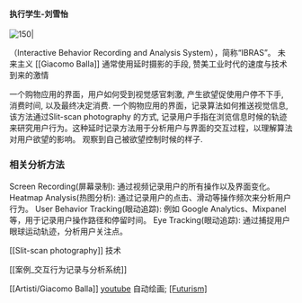 #### 执行学生-刘雪怡

![150|](https://i.imgur.com/ys1xDAV.webp)


（Interactive Behavior Recording and Analysis System），简称“IBRAS”。
未来主义 [[Giacomo Balla]] 通常使用延时摄影的手段, 赞美工业时代的速度与技术到来的激情 

一个购物应用的界面，用户如何受到视觉感官刺激, 产生欲望促使用户停不下手, 消费时间, 以及最终决定消费.
一个购物应用的界面，记录算法如何推送视觉信息, 
该方法通过Slit-scan photography 的方式, 记录用户手指在浏览信息时候的轨迹来研究用户行为。这种延时记录方法用于分析用户与界面的交互过程，以理解算法对用户欲望的影响。
观察到自己被欲望控制时候的样子.


### 相关分析方法
Screen Recording(屏幕录制): 通过视频记录用户的所有操作以及界面变化。
Heatmap Analysis(热图分析): 通过记录用户的点击、滑动等操作频次来分析用户行为。
User Behavior Tracking(眼动追踪): 例如 Google Analytics、Mixpanel 等，用于记录用户操作路径和停留时间。
Eye Tracking(眼动追踪): 通过捕捉用户眼球运动轨迹，分析用户关注点。

[[Slit-scan photography]] 技术

[[案例_交互行为记录与分析系统]]



[[Artisti/Giacomo Balla]]	[youtube](https://youtu.be/bWNJEGFO8j4?t=5465)
自动绘画; [[Futurism]](技术至上)